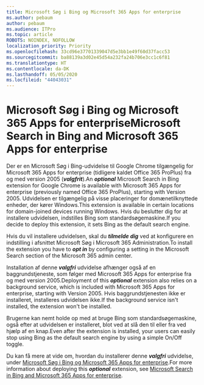 ```yaml
---
title: Microsoft Søg i Bing og Microsoft 365 Apps for enterprise
ms.author: pebaum
author: pebaum
ms.audience: ITPro
ms.topic: article
ROBOTS: NOINDEX, NOFOLLOW
localization_priority: Priority
ms.openlocfilehash: 33cd96e37701339047d5e3bb1e49f60d37facc53
ms.sourcegitcommit: ba88139a3d02e45d54a232fa24b706e3cc1c6f81
ms.translationtype: HT
ms.contentlocale: da-DK
ms.lasthandoff: 05/05/2020
ms.locfileid: "44043031"
---
```

# <a name="microsoft-search-in-bing-and-microsoft-365-apps-for-enterprise"></a><span data-ttu-id="52de3-102">Microsoft Søg i Bing og Microsoft 365 Apps for enterprise</span><span class="sxs-lookup"><span data-stu-id="52de3-102">Microsoft Search in Bing and Microsoft 365 Apps for enterprise</span></span>

<span data-ttu-id="52de3-103">Der er en Microsoft Søg i Bing-udvidelse til Google Chrome tilgængelig for Microsoft 365 Apps for enterprise (tidligere kaldet Office 365 ProPlus) fra og med version 2005 (***valgfrit***).</span><span class="sxs-lookup"><span data-stu-id="52de3-103">An ***optional*** Microsoft Search in Bing extension for Google Chrome is available with Microsoft 365 Apps for enterprise (previously named Office 365 ProPlus), starting with Version 2005.</span></span> <span data-ttu-id="52de3-104">Udvidelsen er tilgængelig på visse placeringer for domænetilknyttede enheder, der kører Windows.</span><span class="sxs-lookup"><span data-stu-id="52de3-104">This extension is available in certain locations for domain-joined devices running Windows.</span></span> <span data-ttu-id="52de3-105">Hvis du beslutter dig for at installere udvidelsen, indstilles Bing som standardsøgemaskine.</span><span class="sxs-lookup"><span data-stu-id="52de3-105">If you decide to deploy this extension, it sets Bing as the default search engine.</span></span>

<span data-ttu-id="52de3-106">Hvis du vil installere udvidelsen, skal du ***tilmelde dig*** ved at konfigurere en indstilling i afsnittet Microsoft Søg i Microsoft 365 Administration.</span><span class="sxs-lookup"><span data-stu-id="52de3-106">To install the extension you have to ***opt in*** by configuring a setting in the Microsoft Search section of the Microsoft 365 admin center.</span></span>

<span data-ttu-id="52de3-107">Installation af denne ***valgfri*** udvidelse afhænger også af en baggrundstjeneste, som følger med Microsoft 365 Apps for enterprise fra og med version 2005.</span><span class="sxs-lookup"><span data-stu-id="52de3-107">Deployment of this ***optional*** extension also relies on a background service, which is included with Microsoft 365 Apps for enterprise, starting with Version 2005.</span></span> <span data-ttu-id="52de3-108">Hvis baggrundstjenesten ikke er installeret, installeres udvidelsen ikke.</span><span class="sxs-lookup"><span data-stu-id="52de3-108">If the background service isn't installed, the extension won't be installed.</span></span>

<span data-ttu-id="52de3-109">Brugerne kan nemt holde op med at bruge Bing som standardsøgemaskine, også efter at udvidelsen er installeret, blot ved at slå den til eller fra ved hjælp af en knap.</span><span class="sxs-lookup"><span data-stu-id="52de3-109">Even after the extension is installed, your users can easily stop using Bing as the default search engine by using a simple On/Off toggle.</span></span>

<span data-ttu-id="52de3-110">Du kan få mere at vide om, hvordan du installerer denne ***valgfri*** udvidelse, under [Microsoft Søg i Bing og Microsoft 365 Apps for enterprise](https://docs.microsoft.com/deployoffice/microsoft-search-bing).</span><span class="sxs-lookup"><span data-stu-id="52de3-110">For more information about deploying this ***optional*** extension, see [Microsoft Search in Bing and Microsoft 365 Apps for enterprise](https://docs.microsoft.com/deployoffice/microsoft-search-bing).</span></span>